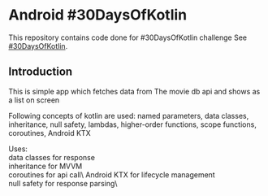 Android #30DaysOfKotlin 
===========================================

This repository contains code done for #30DaysOfKotlin challenge
See [#30DaysOfKotlin](https://eventsonair.withgoogle.com/events/kotlin?tab=default-tab&expand=module:module-4).

Introduction
------------
This is simple app which fetches data from The movie db api and shows as a list on screen

Following concepts of kotlin are used: 
named parameters, data classes, inheritance, null safety, lambdas, higher-order functions, scope functions, coroutines, Android KTX

Uses: \
 data classes for response\
 inheritance for MVVM\
 coroutines for api call\ 
 Android KTX for lifecycle management\
 null safety for response parsing\
